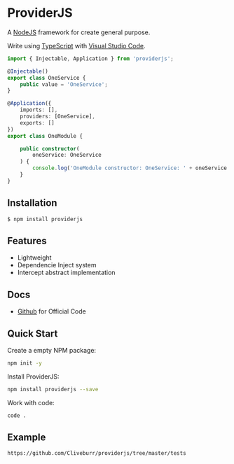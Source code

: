 
# ProviderJS
A [NodeJS](http://nodejs.org) framework for create general purpose.

Write using [TypeScript](http://www.typescriptlang.org) with [Visual Studio Code](https://code.visualstudio.com).

```ts
import { Injectable, Application } from 'providerjs';

@Injectable()
export class OneService {
    public value = 'OneService';
}

@Application({
    imports: [],
    providers: [OneService],
    exports: []
})
export class OneModule {

    public constructor(
        oneService: OneService
    ) {
        console.log('OneModule constructor: OneService: ' + oneService.value);
    }
}
```

## Installation

```bash
$ npm install providerjs
```

## Features

  * Lightweight
  * Dependencie Inject system
  * Intercept abstract implementation

## Docs

  * [Github](https://github.com/Cliveburr/providerjs) for Official Code

## Quick Start

  Create a empty NPM package:

```bash
npm init -y
```

  Install ProviderJS:

```bash
npm install providerjs --save
```

  Work with code:

```bash
code .
```

## Example

```bash
https://github.com/Cliveburr/providerjs/tree/master/tests
```
